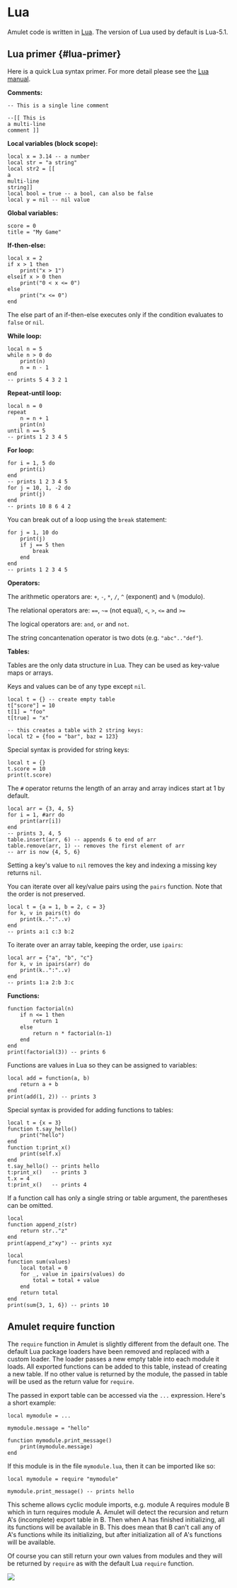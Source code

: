 
Lua
===

Amulet code is written in [Lua](http://www.lua.org).
The version of Lua used by default is Lua-5.1.

Lua primer {#lua-primer}
----------

Here is a quick Lua syntax primer. For more detail please
see the
[Lua manual](http://www.lua.org/manual/5.1/).

**Comments:**

~~~ {.lua}
-- This is a single line comment

--[[ This is
a multi-line
comment ]]
~~~

**Local variables (block scope):**

~~~ {.lua}
local x = 3.14 -- a number
local str = "a string"
local str2 = [[
a
multi-line
string]]
local bool = true -- a bool, can also be false
local y = nil -- nil value
~~~

**Global variables:**

~~~ {.lua}
score = 0
title = "My Game"
~~~

**If-then-else:**

~~~ {.lua}
local x = 2
if x > 1 then
    print("x > 1")
elseif x > 0 then
    print("0 < x <= 0")
else
    print("x <= 0")
end
~~~

The else part of an if-then-else executes
only if the condition evaluates to `false` or `nil`.

**While loop:**

~~~ {.lua}
local n = 5
while n > 0 do
    print(n)
    n = n - 1
end
-- prints 5 4 3 2 1
~~~

**Repeat-until loop:**

~~~ {.lua}
local n = 0
repeat
    n = n + 1
    print(n)
until n == 5
-- prints 1 2 3 4 5
~~~

**For loop:**

~~~ {.lua}
for i = 1, 5 do
    print(i)
end
-- prints 1 2 3 4 5
for j = 10, 1, -2 do
    print(j)
end
-- prints 10 8 6 4 2
~~~

You can break out of a loop using the `break` statement:

~~~ {.lua}
for j = 1, 10 do
    print(j)
    if j == 5 then
        break
    end
end
-- prints 1 2 3 4 5
~~~

**Operators:**

The arithmetic operators are: `+`, `-`, `*`, `/`, `^` (exponent) and `%` (modulo).

The relational operators are: `==`, `~=` (not equal), `<`, `>`, `<=` and `>=`

The logical operators are: `and`, `or` and `not`.

The string concantenation operator is two dots (e.g. `"abc".."def"`).

**Tables:**

Tables are the only data structure in Lua.
They can be used as key-value maps or arrays.

Keys and values can be of any type except `nil`.

~~~ {.lua}
local t = {} -- create empty table
t["score"] = 10
t[1] = "foo"
t[true] = "x"

-- this creates a table with 2 string keys:
local t2 = {foo = "bar", baz = 123}
~~~

Special syntax is provided for string keys:

~~~ {.lua}
local t = {}
t.score = 10
print(t.score)
~~~

The `#` operator returns the length of an array and array indices start at 1 by
default.

~~~ {.lua}
local arr = {3, 4, 5}
for i = 1, #arr do
    print(arr[i])
end
-- prints 3, 4, 5
table.insert(arr, 6) -- appends 6 to end of arr
table.remove(arr, 1) -- removes the first element of arr
-- arr is now {4, 5, 6}
~~~

Setting a key's value to `nil` removes the key
and indexing a missing key returns `nil`.

You can iterate over all key/value pairs using the `pairs` function.
Note that the order is not preserved.

~~~ {.lua}
local t = {a = 1, b = 2, c = 3}
for k, v in pairs(t) do
    print(k..":"..v)
end
-- prints a:1 c:3 b:2
~~~

To iterate over an array table, keeping the order, use `ipairs`:

~~~ {.lua}
local arr = {"a", "b", "c"}
for k, v in ipairs(arr) do
    print(k..":"..v)
end
-- prints 1:a 2:b 3:c
~~~

**Functions:**

~~~ {.lua}
function factorial(n)
    if n <= 1 then
        return 1
    else
        return n * factorial(n-1)
    end
end
print(factorial(3)) -- prints 6
~~~

Functions are values in Lua so they can be assigned to variables:

~~~ {.lua}
local add = function(a, b)
    return a + b
end
print(add(1, 2)) -- prints 3
~~~

Special syntax is provided for adding functions
to tables:

~~~ {.lua}
local t = {x = 3}
function t.say_hello()
    print("hello")
end
function t:print_x()
    print(self.x)
end
t.say_hello() -- prints hello
t:print_x()   -- prints 3
t.x = 4
t:print_x()   -- prints 4
~~~

If a function call has only a single string or
table argument, the parentheses can be omitted.

~~~ {.lua}
local
function append_z(str)
    return str.."z"
end
print(append_z"xy") -- prints xyz

local
function sum(values)
    local total = 0
    for _, value in ipairs(values) do
        total = total + value
    end
    return total
end
print(sum{3, 1, 6}) -- prints 10
~~~

Amulet require function
-----------------------

The `require` function in Amulet is slightly different from
the default one.
The default Lua package loaders have been removed and replaced with a custom
loader. The loader passes a new empty table into each module it loads.
All exported functions can be added to this table, instead of creating a
new table. If no other value is returned by the module, the passed in
table will be used as the return value for `require`.

The passed in export table can be accessed via the `...` expression.
Here's a short example:

~~~ {.lua}
local mymodule = ...

mymodule.message = "hello"

function mymodule.print_message()
    print(mymodule.message)
end
~~~

If this module is in the file `mymodule.lua`, then it can be
imported like so:

~~~ {.lua}
local mymodule = require "mymodule"

mymodule.print_message() -- prints hello
~~~

This scheme allows cyclic module
imports, e.g. module A requires module B which in turn requires module
A. Amulet will detect the recursion and return A's (incomplete) export
table in B. Then when A has finished initializing, all its functions
will be available in B. This does mean that B can't call any of A's
functions while its initializing, but after initialization all of A's
functions will be available.

Of course you can still return your own values from modules and they will
be returned by `require` as with the default Lua `require` function.

![](images/screenshot6.jpg)

